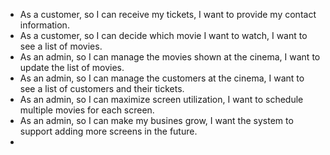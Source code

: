 - As a customer, so I can receive my tickets, I want to provide my contact information.
- As a customer, so I can decide which movie I want to watch, I want to see a list of movies.
- As an admin, so I can manage the movies shown at the cinema, I want to update the list of movies.
- As an admin, so I can manage the customers at the cinema, I want to see a list of customers and their tickets.
- As an admin, so I can maximize screen utilization, I want to schedule multiple movies for each screen. 
- As an admin, so I can make my busines grow, I want the system to support adding more screens in the future. 
- 